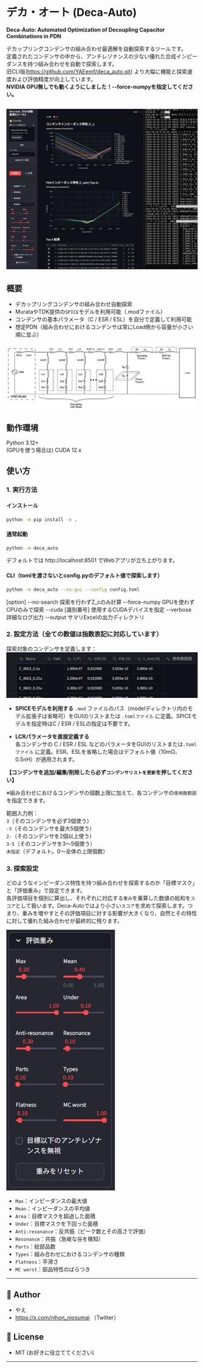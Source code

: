 # デカ・オート (Deca-Auto)

**Deca-Auto: Automated Optimization of Decoupling Capacitor Combinations in PDN**

デカップリングコンデンサの組み合わせ最適解を自動探索するツールです。  
定義されたコンデンサの中から、アンチレゾナンスの少ない優れた合成インピーダンスを持つ組み合わせを自動で探索します。  
旧CLI版(https://github.com/YAEemf/deca_auto.git) より大幅に機能と探索速度および評価精度が向上しています。  
**NVIDIA GPU無しでも動くようにしました！--force-numpyを指定してください。**

!["実行時スクショ"](Screenshot_main.png)
---

## 概要
- デカップリングコンデンサの組み合わせ自動探索
- MurataやTDK提供の`SPICE`モデルを利用可能（.modファイル）
- コンデンサの基本パラメータ（C / ESR / ESL）を自分で定義して利用可能
- 想定PDN（組み合わせにおけるコンデンサは常にLoad側から容量が小さい順に並ぶ）

![""](PDN.jpg)

## 動作環境
Python 3.12+  
(GPUを使う場合は) CUDA 12.x

## 使い方
### 1. 実行方法
#### インストール
```bash
python -m pip install -e .
```
#### 通常起動
```bash
python -m deca_auto
```
デフォルトでは http://localhost:8501 でWebアプリが立ち上がります。

#### CLI（tomlを渡さないとconfig.pyのデフォルト値で探索します）
```bash
python -m deca_auto --no-gui --config config.toml
```
[option]
--no-search       探索を行わずZ_cのみ計算
--force-numpy     GPUを使わずCPUのみで探索
--cuda [識別番号]   使用するCUDAデバイスを指定
--verbose         詳細なログ出力
--output          サマリExcelの出力ディレクトリ

### 2. 設定方法（全ての数値は指数表記に対応しています）
探索対象のコンデンサを定義します：
![""](Cap_list.png)

- **SPICEモデルを利用する** 
  `.mod` ファイルのパス（modelディレクトリ内のモデル拡張子は省略可）をGUIのリストまたは `.tomlファイル` に定義。SPICEモデルを指定時はC / ESR / ESLの指定は不要です。
  
- **LCRパラメータを直接定義する**  
  各コンデンサの C / ESR / ESL などのパラメータをGUIのリストまたは`.tomlファイル` に定義。ESR、ESLを省略した場合はデフォルト値（10mΩ、0.5nH）が適用されます。

**【コンデンサを追加/編集/削除したら必ず`コンデンサリストを更新`を押してください】**

※組み合わせにおけるコンデンサの個数上限に加えて、各コンデンサの`使用数範囲`を指定できます。

範囲入力例：  
`3`（そのコンデンサを必ず3個使う）  
`-5`（そのコンデンサを最大5個使う）  
`2-`（そのコンデンサを2個以上使う）  
`3-5`（そのコンデンサを3～5個使う）  
`未指定`（デフォルト。0～全体の上限個数）

### 3. 探索設定
どのようなインピーダンス特性を持つ組み合わせを探索するのか「目標マスク」と「評価重み」で設定できます。  
各評価項目を個別に算出し、それぞれに対応する`重み`を乗算した数値の総和を`スコア`として扱います。Deca-Autoではより小さい`スコア`を求めて探索します。つまり、重みを増やすとその評価項目に対する影響が大きくなり、自然とその特性に対して優れた組み合わせが最終的に残ります。

![""](Weights.png)
- `Max`：インピーダンスの最大値
- `Mean`：インピーダンスの平均値
- `Area`：目標マスクを超過した面積
- `Under`：目標マスクを下回った面積
- `Anti-resonance`：反共振（ピーク数とその高さで評価）
- `Resonance`：共振（急峻な谷を検知）
- `Parts`：総部品数
- `Types`：組み合わせにおけるコンデンサの種類
- `Flatness`：平滑さ
- `MC worst`：部品特性のばらつき

---

## 👤 Author
- やえ
- https://x.com/nihon_niosumai （Twitter）

## 📄 License
- MIT (お好きに役立ててください)
---
